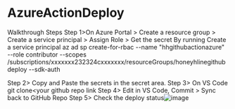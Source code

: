 # AzureActionDeploy
Walkthrough Steps
Step 1>On Azure Portal > Create a resource group > Create a service principal > Assign Role > Get the secret
By running 
Create a service principal
az ad sp create-for-rbac --name "hhgithubactionazure" --role contributor --scopes /subscriptions/xxxxxxx232324cxxxxxxx/resourceGroups/honeyhlinegithubdeploy --sdk-auth

Step 2> Copy and Paste the secrets in the secret area.
Step 3> On VS Code git clone<your github repo link
Step 4> Edit in VS Code, Commit > Sync back to GitHub Repo
Step 5> Check the deploy status![image](https://github.com/honeyhlinetech/AzureActionDeploy/assets/12688547/19854fe2-19a6-4478-a58f-1ce618621abe)
